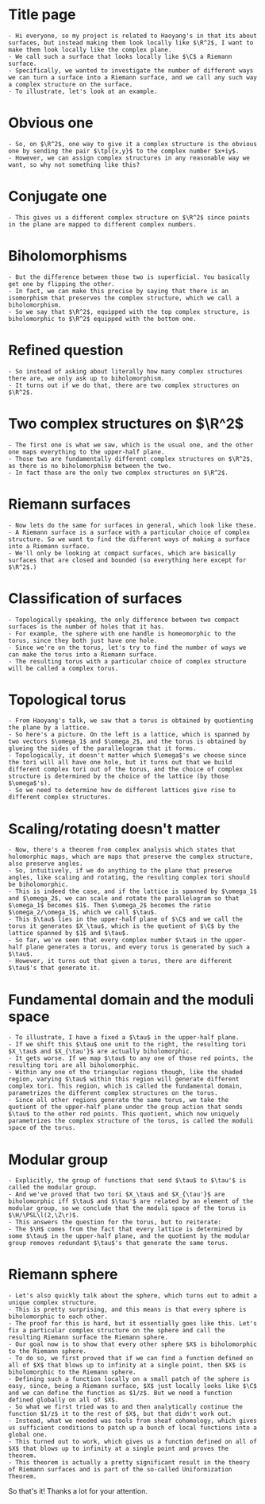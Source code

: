 # Title page
    - Hi everyone, so my project is related to Haoyang's in that its about surfaces, but instead making them look locally like $\R^2$, I want to make them look locally like the complex plane.
    - We call such a surface that looks locally like $\C$ a Riemann surface.
    - Specifically, we wanted to investigate the number of different ways we can turn a surface into a Riemann surface, and we call any such way a complex structure on the surface.
    - To illustrate, let's look at an example.
# Obvious one
    - So, on $\R^2$, one way to give it a complex structure is the obvious one by sending the pair $\tpl{x,y}$ to the complex number $x+iy$.
    - However, we can assign complex structures in any reasonable way we want, so why not something like this?
# Conjugate one
    - This gives us a different complex structure on $\R^2$ since points in the plane are mapped to different complex numbers.
# Biholomorphisms
    - But the difference between those two is superficial. You basically get one by flipping the other.
    - In fact, we can make this precise by saying that there is an isomorphism that preserves the complex structure, which we call a biholomorphism.
    - So we say that $\R^2$, equipped with the top complex structure, is biholomorphic to $\R^2$ equipped with the bottom one.
# Refined question
    - So instead of asking about literally how many complex structures there are, we only ask up to biholomorphism.
    - It turns out if we do that, there are two complex structures on $\R^2$.
# Two complex structures on $\R^2$
    - The first one is what we saw, which is the usual one, and the other one maps everything to the upper-half plane.
    - Those two are fundamentally different complex structures on $\R^2$, as there is no biholomorphism between the two.
    - In fact those are the only two complex structures on $\R^2$.
# Riemann surfaces
    - Now lets do the same for surfaces in general, which look like these.
    - A Riemann surface is a surface with a particular choice of complex structure. So we want to find the different ways of making a surface into a Riemann surface.
    - We'll only be looking at compact surfaces, which are basically surfaces that are closed and bounded (so everything here except for $\R^2$.)
# Classification of surfaces
    - Topologically speaking, the only difference between two compact surfaces is the number of holes that it has.
    - For example, the sphere with one handle is homeomorphic to the torus, since they both just have one hole.
    - Since we're on the torus, let's try to find the number of ways we can make the torus into a Riemann surface.
    - The resulting torus with a particular choice of complex structure will be called a complex torus.
# Topological torus
    - From Haoyang's talk, we saw that a torus is obtained by quotienting the plane by a lattice.
    - So here's a picture. On the left is a lattice, which is spanned by two vectors $\omega_1$ and $\omega_2$, and the torus is obtained by glueing the sides of the parallelogram that it forms.
    - Topologically, it doesn't matter which $\omega$'s we choose since the tori will all have one hole, but it turns out that we build different complex tori out of the torus, and the choice of complex structure is determined by the choice of the lattice (by those $\omega$'s).
    - So we need to determine how do different lattices give rise to different complex structures.
# Scaling/rotating doesn't matter
    - Now, there's a theorem from complex analysis which states that holomorphic maps, which are maps that preserve the complex structure, also preserve angles.
    - So, intuitively, if we do anything to the plane that preserve angles, like scaling and rotating, the resulting complex tori should be biholomorphic.
    - This is indeed the case, and if the lattice is spanned by $\omega_1$ and $\omega_2$, we can scale and rotate the parallelogram so that $\omega_1$ becomes $1$. Then $\omega_2$ becomes the ratio $\omega_2/\omega_1$, which we call $\tau$.
    - This $\tau$ lies in the upper-half plane of $\C$ and we call the torus it generates $X_\tau$, which is the quotient of $\C$ by the lattice spanned by $1$ and $\tau$.
    - So far, we've seen that every complex number $\tau$ in the upper-half plane generates a torus, and every torus is generated by such a $\tau$.
    - However, it turns out that given a torus, there are different $\tau$'s that generate it.
# Fundamental domain and the moduli space
    - To illustrate, I have a fixed a $\tau$ in the upper-half plane.
    - If we shift this $\tau$ one unit to the right, the resulting tori $X_\tau$ and $X_{\tau'}$ are actually biholomorphic.
    - It gets worse. If we map $\tau$ to any one of those red points, the resulting tori are all biholomorphic.
    - Within any one of the triangular regions though, like the shaded region, varying $\tau$ within this region will generate different complex tori. This region, which is called the fundamental domain, parametrizes the different complex structures on the torus.
    - Since all other regions generate the same torus, we take the quotient of the upper-half plane under the group action that sends $\tau$ to the other red points. This quotient, which now uniquely parametrizes the complex structure of the torus, is called the moduli space of the torus.
# Modular group
    - Explicitly, the group of functions that send $\tau$ to $\tau'$ is called the modular group.
    - And we've proved that two tori $X_\tau$ and $X_{\tau'}$ are biholomorphic iff $\tau$ and $\tau'$ are related by an element of the modular group, so we conclude that the moduli space of the torus is $\H/\PSL\l(2,\Z\r)$.
    - This answers the question for the torus, but to reiterate:
    - The $\H$ comes from the fact that every lattice is determined by some $\tau$ in the upper-half plane, and the quotient by the modular group removes redundant $\tau$'s that generate the same torus.
# Riemann sphere
    - Let's also quickly talk about the sphere, which turns out to admit a unique complex structure.
    - This is pretty surprising, and this means is that every sphere is biholomorphic to each other.
    - The proof for this is hard, but it essentially goes like this. Let's fix a particular complex structure on the sphere and call the resulting Riemann surface the Riemann sphere.
    - Our goal now is to show that every other sphere $X$ is biholomorphic to the Riemann sphere.
    - To do so, we first proved that if we can find a function defined on all of $X$ that blows up to infinity at a single point, then $X$ is biholomorphic to the Riemann sphere.
    - Defining such a function locally on a small patch of the sphere is easy, since, being a Riemann surface, $X$ just locally looks like $\C$ and we can define the function as $1/z$. But we need a function defined globally on all of $X$.
    - So what we first tried was to and then analytically continue the function $1/z$ it to the rest of $X$, but that didn't work out.
    - Instead, what we needed was tools from sheaf cohomology, which gives us sufficient conditions to patch up a bunch of local functions into a global one.
    - This turned out to work, which gives us a function defined on all of $X$ that blows up to infinity at a single point and proves the theorem.
    - This theorem is actually a pretty significant result in the theory of Riemann surfaces and is part of the so-called Uniformization Theorem.

So that's it! Thanks a lot for your attention.
